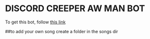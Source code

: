 # DISCORD CREEPER AW MAN BOT
To get this bot, follow [this link](https://discordapp.com/oauth2/authorize?client_id=605151740194586636&scope=bot)

##to add your own song
create a folder in the songs dir